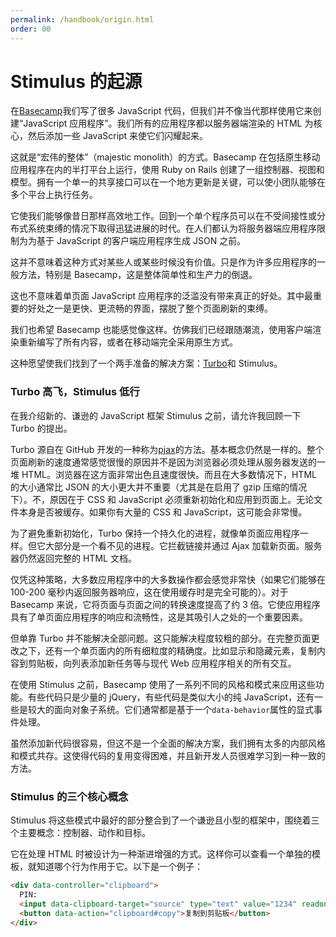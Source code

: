 ```yaml
---
permalink: /handbook/origin.html
order: 00
---
```


# Stimulus 的起源

在[Basecamp](https://basecamp.com)我们写了很多 JavaScript 代码，但我们并不像当代那样使用它来创建“JavaScript 应用程序”。我们所有的应用程序都以服务器端渲染的 HTML 为核心，然后添加一些 JavaScript 来使它们闪耀起来。

这就是“宏伟的整体”（majestic monolith）的方式。Basecamp 在包括原生移动应用程序在内的半打平台上运行，使用 Ruby on Rails 创建了一组控制器、视图和模型。拥有一个单一的共享接口可以在一个地方更新是关键，可以使小团队能够在多个平台上执行任务。

它使我们能够像昔日那样高效地工作。回到一个单个程序员可以在不受间接性或分布式系统束缚的情况下取得迅猛进展的时代。在人们都认为将服务器端应用程序限制为为基于 JavaScript 的客户端应用程序生成 JSON 之前。

这并不意味着这种方式对某些人或某些时候没有价值。只是作为许多应用程序的一般方法，特别是 Basecamp，这是整体简单性和生产力的倒退。

这也不意味着单页面 JavaScript 应用程序的泛滥没有带来真正的好处。其中最重要的好处之一是更快、更流畅的界面，摆脱了整个页面刷新的束缚。

我们也希望 Basecamp 也能感觉像这样。仿佛我们已经跟随潮流，使用客户端渲染重新编写了所有内容，或者在移动端完全采用原生方式。

这种愿望使我们找到了一个两手准备的解决方案：[Turbo](https://turbo.hotwired.dev)和 Stimulus。

### Turbo 高飞，Stimulus 低行

在我介绍新的、谦逊的 JavaScript 框架 Stimulus 之前，请允许我回顾一下 Turbo 的提出。

Turbo 源自在 GitHub 开发的一种称为[pjax](https://github.com/defunkt/jquery-pjax)的方法。基本概念仍然是一样的。整个页面刷新的速度通常感觉很慢的原因并不是因为浏览器必须处理从服务器发送的一堆 HTML。浏览器在这方面非常出色且速度很快。而且在大多数情况下，HTML 的大小通常比 JSON 的大小更大并不重要（尤其是在启用了 gzip 压缩的情况下）。不，原因在于 CSS 和 JavaScript 必须重新初始化和应用到页面上。无论文件本身是否被缓存。如果你有大量的 CSS 和 JavaScript，这可能会非常慢。

为了避免重新初始化，Turbo 保持一个持久化的进程，就像单页面应用程序一样。但它大部分是一个看不见的进程。它拦截链接并通过 Ajax 加载新页面。服务器仍然返回完整的 HTML 文档。

仅凭这种策略，大多数应用程序中的大多数操作都会感觉非常快（如果它们能够在 100-200 毫秒内返回服务器响应，这在使用缓存时是完全可能的）。对于 Basecamp 来说，它将页面与页面之间的转换速度提高了约 3 倍。它使应用程序具有了单页面应用程序的响应和流畅性，这是其吸引人之处的一个重要因素。

但单靠 Turbo 并不能解决全部问题。这只能解决程度较粗的部分。在完整页面更改之下，还有一个单页面内的所有细粒度的精确度。比如显示和隐藏元素，复制内容到剪贴板，向列表添加新任务等与现代 Web 应用程序相关的所有交互。

在使用 Stimulus 之前，Basecamp 使用了一系列不同的风格和模式来应用这些功能。有些代码只是少量的 jQuery，有些代码是类似大小的纯 JavaScript，还有一些是较大的面向对象子系统。它们通常都是基于一个`data-behavior`属性的显式事件处理。

虽然添加新代码很容易，但这不是一个全面的解决方案，我们拥有太多的内部风格和模式共存。这使得代码的复用变得困难，并且新开发人员很难学习到一种一致的方法。

### Stimulus 的三个核心概念

Stimulus 将这些模式中最好的部分整合到了一个谦逊且小型的框架中，围绕着三个主要概念：控制器、动作和目标。

它在处理 HTML 时被设计为一种渐进增强的方式。这样你可以查看一个单独的模板，就知道哪个行为作用于它。以下是一个例子：

```html
<div data-controller="clipboard">
  PIN:
  <input data-clipboard-target="source" type="text" value="1234" readonly />
  <button data-action="clipboard#copy">复制到剪贴板</button>
</div>
```
